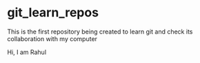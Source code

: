 # git_learn_repos
This is the first repository being created to learn git and check its collaboration with my computer

Hi, I am Rahul